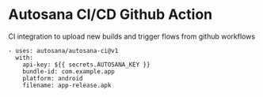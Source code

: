 # Autosana CI/CD Github Action
CI integration to upload new builds and trigger flows from github workflows

```
- uses: autosana/autosana-ci@v1
  with:
    api-key: ${{ secrets.AUTOSANA_KEY }}
    bundle-id: com.example.app
    platform: android
    filename: app-release.apk
```
